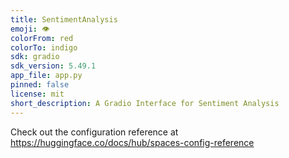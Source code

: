 ```yaml
---
title: SentimentAnalysis
emoji: 👁
colorFrom: red
colorTo: indigo
sdk: gradio
sdk_version: 5.49.1
app_file: app.py
pinned: false
license: mit
short_description: A Gradio Interface for Sentiment Analysis
---
```

Check out the configuration reference at https://huggingface.co/docs/hub/spaces-config-reference
